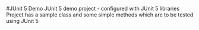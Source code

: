 #JUnit 5 Demo
    JUnit 5 demo project - configured with JUnit 5 libraries
    Project has a sample class and some simple methods which are to be tested using JUnit 5
